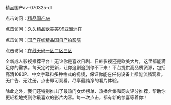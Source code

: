精品国产av-070325-dl

点击访问：<a href="https://bered.pages.dev/">精品国产av</a>

点击访问：<a href="https://rtj-3zo.pages.dev/">久久精品欧美美99亚洲洲在</a>

点击访问：<a href="https://vassv.pages.dev/">国产在线精品国自产拍影院</a>

点击访问：<a href="https://gsd-agv.pages.dev/">在线无码一区二区三区</a>

全新成人影视推荐平台！无论你是喜欢日剧、日韩影视还是欧美大片，这里都能满足你的需求。每天定时更新，让你追剧追到停不下来！平台提供高品质资源，包括高清1080P、中文字幕和多种格式的视频，保证你能在任何设备上都能流畅观看。无广告、无注册，点击即可观看，尽享最纯净的看片体验。

除此之外，我们还特别推出了最热门女优榜单、热播合集和网友评分推荐，帮助你更轻松地找到你最喜欢的影片内容。每一次点击，都有新的惊喜等着你！

<span style="display:none;">[Canonical link](https://github.com/th07072025/th01 ）</span>
